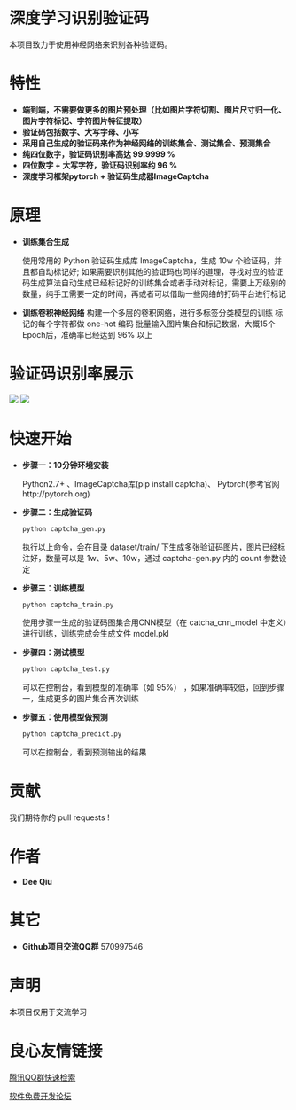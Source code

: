 深度学习识别验证码
=========

本项目致力于使用神经网络来识别各种验证码。

特性
===
- __端到端，不需要做更多的图片预处理（比如图片字符切割、图片尺寸归一化、图片字符标记、字符图片特征提取）__
- __验证码包括数字、大写字母、小写__
- __采用自己生成的验证码来作为神经网络的训练集合、测试集合、预测集合__
- __纯四位数字，验证码识别率高达 99.9999 %__
- __四位数字 + 大写字符，验证码识别率约 96 %__
- __深度学习框架pytorch + 验证码生成器ImageCaptcha__


原理
===

- __训练集合生成__

    使用常用的 Python 验证码生成库 ImageCaptcha，生成 10w 个验证码，并且都自动标记好;
    如果需要识别其他的验证码也同样的道理，寻找对应的验证码生成算法自动生成已经标记好的训练集合或者手动对标记，需要上万级别的数量，纯手工需要一定的时间，再或者可以借助一些网络的打码平台进行标记

- __训练卷积神经网络__
    构建一个多层的卷积网络，进行多标签分类模型的训练
    标记的每个字符都做 one-hot 编码
    批量输入图片集合和标记数据，大概15个Epoch后，准确率已经达到 96% 以上


验证码识别率展示
========
![](https://raw.githubusercontent.com/dee1024/pytorch-captcha-recognition/master/docs/number.png)
![](https://raw.githubusercontent.com/dee1024/pytorch-captcha-recognition/master/docs/number2.png)


快速开始
====
- __步骤一：10分钟环境安装__

    Python2.7+ 、ImageCaptcha库(pip install captcha)、 Pytorch(参考官网http://pytorch.org)


- __步骤二：生成验证码__
    ```bash
    python captcha_gen.py
    ```
    执行以上命令，会在目录 dataset/train/ 下生成多张验证码图片，图片已经标注好，数量可以是 1w、5w、10w，通过 captcha-gen.py 内的 count 参数设定
    
- __步骤三：训练模型__
    ```bash
    python captcha_train.py
    ```
    使用步骤一生成的验证码图集合用CNN模型（在 catcha_cnn_model 中定义）进行训练，训练完成会生成文件 model.pkl

- __步骤四：测试模型__
    ```bash
    python captcha_test.py
    ```
    可以在控制台，看到模型的准确率（如 95%） ，如果准确率较低，回到步骤一，生成更多的图片集合再次训练

- __步骤五：使用模型做预测__
    ```bash
    python captcha_predict.py
    ```
    可以在控制台，看到预测输出的结果
    
贡献
===
我们期待你的 pull requests !

作者
===
* __Dee Qiu__  

其它
===
* __Github项目交流QQ群__ 570997546


声明
===
本项目仅用于交流学习

 # 良心友情链接

[腾讯QQ群快速检索](http://u.720life.cn/s/8cf73f7c)

[软件免费开发论坛](http://u.720life.cn/s/bbb01dc0)